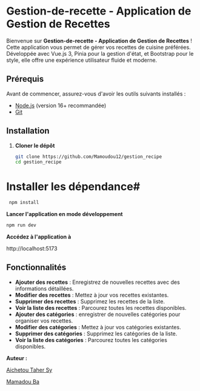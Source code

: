 # Gestion-de-recette - Application de Gestion de Recettes #


Bienvenue sur **Gestion-de-recette - Application de Gestion de Recettes** ! Cette application vous permet de gérer vos recettes de cuisine préférées. Développée avec Vue.js 3, Pinia pour la gestion d'état, et Bootstrap pour le style, elle offre une expérience utilisateur fluide et moderne.


## Prérequis

Avant de commencer, assurez-vous d'avoir les outils suivants installés :

- [Node.js](https://nodejs.org/) (version 16+ recommandée)
- [Git](https://git-scm.com/)

## Installation

1. **Cloner le dépôt**

   ```bash
   git clone https://github.com/Mamoudou12/gestion_recipe
   cd gestion_recipe
   ```

  # Installer les dépendance#

 ````bash
  npm install
````

**Lancer l'application en mode développement**

````bash
npm run dev
````

**Accédez à l'application à**

http://localhost:5173


## Fonctionnalités

- **Ajouter des recettes** : Enregistrez de nouvelles recettes avec des informations détaillées.
- **Modifier des recettes** : Mettez à jour vos recettes existantes.
- **Supprimer des recettes** : Supprimez les recettes de la liste.
- **Voir la liste des recettes** : Parcourez toutes les recettes disponibles.
- **Ajouter des catégories** : enregistrer de nouvelles catégories pour organiser vos recettes.
- **Modifier des catégories** : Mettez à jour vos catégories existantes.
- **Supprimer des catégories** :  Supprimez les catégories de la liste.
- **Voir la liste des catégories** :  Parcourez toutes les catégories disponibles.

**Auteur :**

 [Aichetou Taher Sy](https://github.com/shyshasy)

 [Mamadou Ba](https://github.com/Mamoudou12/gestion_recipe)
